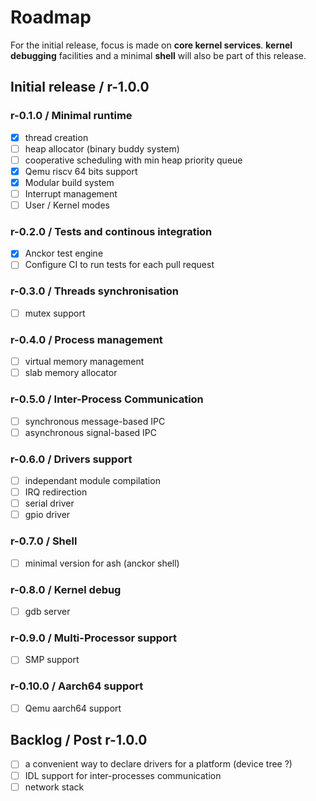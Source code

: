 # Roadmap

For the initial release, focus is made on **core kernel services**. **kernel debugging** facilities and a minimal **shell** will also be part of this release.

## Initial release / r-1.0.0

### r-0.1.0 / Minimal runtime

- [x] thread creation
- [ ] heap allocator (binary buddy system)
- [ ] cooperative scheduling with min heap priority queue
- [x] Qemu riscv 64 bits support
- [x] Modular build system
- [ ] Interrupt management
- [ ] User / Kernel modes

### r-0.2.0 / Tests and continous integration

- [x] Anckor test engine
- [ ] Configure CI to run tests for each pull request

### r-0.3.0 / Threads synchronisation

- [ ] mutex support

### r-0.4.0 / Process management

- [ ] virtual memory management
- [ ] slab memory allocator

### r-0.5.0 / Inter-Process Communication

- [ ] synchronous message-based IPC
- [ ] asynchronous signal-based IPC

### r-0.6.0 / Drivers support

- [ ] independant module compilation
- [ ] IRQ redirection
- [ ] serial driver
- [ ] gpio driver

### r-0.7.0 / Shell

- [ ] minimal version for ash (anckor shell)

### r-0.8.0 / Kernel debug

- [ ] gdb server

### r-0.9.0 / Multi-Processor support

- [ ] SMP support

### r-0.10.0 / Aarch64 support

- [ ] Qemu aarch64 support

## Backlog / Post r-1.0.0

- [ ] a convenient way to declare drivers for a platform (device tree ?)
- [ ] IDL support for inter-processes communication
- [ ] network stack
